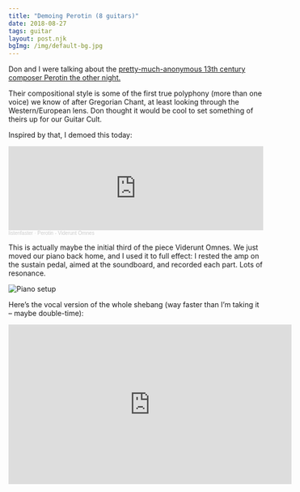 ```yaml
---
title: "Demoing Perotin (8 guitars)"
date: 2018-08-27
tags: guitar
layout: post.njk
bgImg: /img/default-bg.jpg
---
```

Don and I were talking about the [pretty-much-anonymous 13th century composer Perotin the other night.](https://en.wikipedia.org/wiki/P%C3%A9rotin)

Their compositional style is some of the first true polyphony (more
than one voice) we know of after Gregorian Chant, at least looking
through the Western/European lens. Don thought it would be cool to set
something of theirs up for our Guitar Cult.

Inspired by that, I demoed this today:

<iframe style="max-width: 700px;" width="100%" height="166" scrolling="no" frameborder="no" allow="autoplay" src="https://w.soundcloud.com/player/?url=https%3A//api.soundcloud.com/tracks/487070007&color=%23ff5500&auto_play=false&hide_related=false&show_comments=false&show_user=false&show_reposts=false&show_teaser=true"></iframe><div style="font-size: 10px; color: #cccccc;line-break: anywhere;word-break: normal;overflow: hidden;white-space: nowrap;text-overflow: ellipsis; font-family: Interstate,Lucida Grande,Lucida Sans Unicode,Lucida Sans,Garuda,Verdana,Tahoma,sans-serif;font-weight: 100;"><a href="https://soundcloud.com/listenfaster" title="listenfaster" target="_blank" style="color: #cccccc; text-decoration: none;">listenfaster</a> · <a href="https://soundcloud.com/listenfaster/perotin-viderunt-omnes" title="Perotin - Viderunt Omnes" target="_blank" style="color: #cccccc; text-decoration: none;">Perotin - Viderunt Omnes</a></div>

This is actually maybe the initial third of the piece Viderunt Omnes.
We just moved our piano back home, and I used it to full effect: I
rested the amp on the sustain pedal, aimed at the soundboard, and
recorded each part. Lots of resonance.

![Piano setup](/main/img/perotin-piano.jpg)

Here’s the vocal version of the whole shebang (way faster than I’m taking it – maybe double-time):

<iframe width="560" height="315" src="https://www.youtube.com/embed/f9360B1AoPE" title="YouTube video player" frameborder="0" allow="accelerometer; autoplay; clipboard-write; encrypted-media; gyroscope; picture-in-picture" allowfullscreen></iframe>

